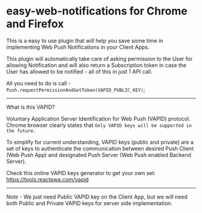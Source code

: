 # easy-web-notifications for Chrome and Firefox

This is a easy to use plugin that will help you save some time in implementing Web Push Notifications in your Client Apps. 

This plugin will automatically take care of asking permission to the User for allowing Notification and will also return a Subscription token in case the User has allowed to be notified - all of this in just 1 API call.

All you need to do is call - `Push.requestPermissionAndGetToken(VAPID_PUBLIC_KEY)`;

---

What is this VAPID?

Voluntary Application Server Identification for Web Push (VAPID) protocol. Chrome browser clearly states that 
`Only VAPID keys will be supported in the future.` 

To simplify for current understanding, VAPID keys (public and private) are a set of keys to authenticate the communication between desired Push Client (Web Push App) and designated Push Server (Web Push enabled Backend Server). 

Check this online VAPID keys generator to get your own set: https://tools.reactpwa.com/vapid

---

*Note* - We just need Public VAPID key on the Client App, but we will need both Public and Private VAPID keys for server side implementation.